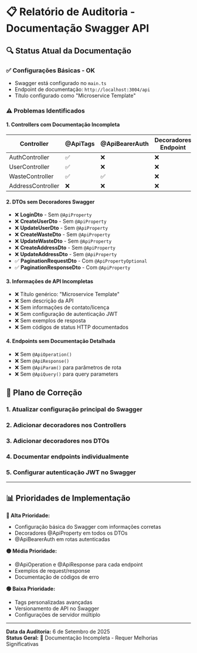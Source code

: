 # 📋 Relatório de Auditoria - Documentação Swagger API

## 🔍 Status Atual da Documentação

### ✅ **Configurações Básicas - OK**
- Swagger está configurado no `main.ts`
- Endpoint de documentação: `http://localhost:3004/api`
- Título configurado como "Microservice Template"

### ⚠️ **Problemas Identificados**

#### 1. **Controllers com Documentação Incompleta**

| Controller | @ApiTags | @ApiBearerAuth | Decoradores Endpoint | Status |
|------------|----------|----------------|---------------------|---------|
| AuthController | ✅ | ❌ | ❌ | Parcial |
| UserController | ✅ | ❌ | ❌ | Parcial |
| WasteController | ✅ | ✅ | ❌ | Parcial |
| AddressController | ❌ | ❌ | ❌ | Incompleto |

#### 2. **DTOs sem Decoradores Swagger**
- ❌ **LoginDto** - Sem `@ApiProperty`
- ❌ **CreateUserDto** - Sem `@ApiProperty` 
- ❌ **UpdateUserDto** - Sem `@ApiProperty`
- ❌ **CreateWasteDto** - Sem `@ApiProperty`
- ❌ **UpdateWasteDto** - Sem `@ApiProperty`
- ❌ **CreateAddressDto** - Sem `@ApiProperty`
- ❌ **UpdateAddressDto** - Sem `@ApiProperty`
- ✅ **PaginationRequestDto** - Com `@ApiPropertyOptional`
- ✅ **PaginationResponseDto** - Com `@ApiProperty`

#### 3. **Informações de API Incompletas**
- ❌ Título genérico: "Microservice Template"
- ❌ Sem descrição da API
- ❌ Sem informações de contato/licença
- ❌ Sem configuração de autenticação JWT
- ❌ Sem exemplos de resposta
- ❌ Sem códigos de status HTTP documentados

#### 4. **Endpoints sem Documentação Detalhada**
- ❌ Sem `@ApiOperation()`
- ❌ Sem `@ApiResponse()`
- ❌ Sem `@ApiParam()` para parâmetros de rota
- ❌ Sem `@ApiQuery()` para query parameters

## 🚀 Plano de Correção

### 1. Atualizar configuração principal do Swagger
### 2. Adicionar decoradores nos Controllers
### 3. Adicionar decoradores nos DTOs
### 4. Documentar endpoints individualmente
### 5. Configurar autenticação JWT no Swagger

---

## 📊 Prioridades de Implementação

**🔴 Alta Prioridade:**
- Configuração básica do Swagger com informações corretas
- Decoradores @ApiProperty em todos os DTOs
- @ApiBearerAuth em rotas autenticadas

**🟡 Média Prioridade:**
- @ApiOperation e @ApiResponse para cada endpoint
- Exemplos de request/response
- Documentação de códigos de erro

**🟢 Baixa Prioridade:**
- Tags personalizadas avançadas
- Versionamento de API no Swagger
- Configurações de servidor múltiplo

---

**Data da Auditoria:** 6 de Setembro de 2025  
**Status Geral:** 🔴 Documentação Incompleta - Requer Melhorias Significativas
